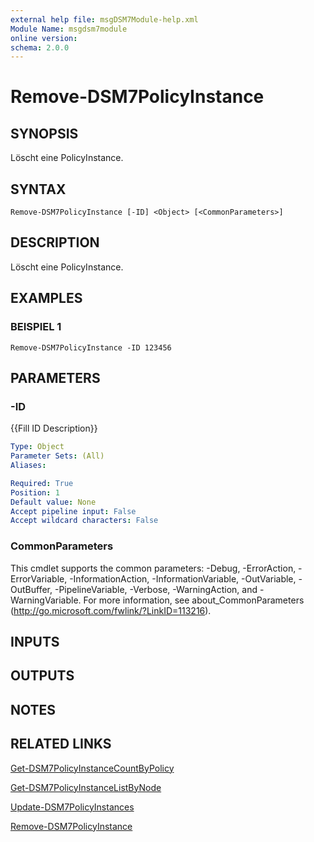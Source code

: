 ```yaml
---
external help file: msgDSM7Module-help.xml
Module Name: msgdsm7module
online version:
schema: 2.0.0
---
```


# Remove-DSM7PolicyInstance

## SYNOPSIS
Löscht eine PolicyInstance.

## SYNTAX

```
Remove-DSM7PolicyInstance [-ID] <Object> [<CommonParameters>]
```

## DESCRIPTION
Löscht eine PolicyInstance.

## EXAMPLES

### BEISPIEL 1
```
Remove-DSM7PolicyInstance -ID 123456
```

## PARAMETERS

### -ID
{{Fill ID Description}}

```yaml
Type: Object
Parameter Sets: (All)
Aliases:

Required: True
Position: 1
Default value: None
Accept pipeline input: False
Accept wildcard characters: False
```

### CommonParameters
This cmdlet supports the common parameters: -Debug, -ErrorAction, -ErrorVariable, -InformationAction, -InformationVariable, -OutVariable, -OutBuffer, -PipelineVariable, -Verbose, -WarningAction, and -WarningVariable.
For more information, see about_CommonParameters (http://go.microsoft.com/fwlink/?LinkID=113216).

## INPUTS

## OUTPUTS

## NOTES

## RELATED LINKS

[Get-DSM7PolicyInstanceCountByPolicy]()

[Get-DSM7PolicyInstanceListByNode]()

[Update-DSM7PolicyInstances]()

[Remove-DSM7PolicyInstance]()

